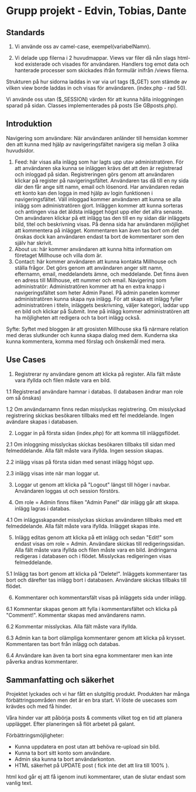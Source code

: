 # Grupp projekt - Edvin, Tobias, Dante

## Standards

1. Vi använde oss av camel-case, exempel(variabelNamn).

2. Vi delade upp filerna i 2 huvudmappar. 
Views var filer då nån slags html-kod existerade och visades för användaren.
Handlers tog emot data och hanterade processer som skickades ifrån formulär inifrån /views filerna.
 
 Strukturen på hur sidorna laddas in var via url tags ($_GET) som stämde av vilken view borde laddas in och visas för användaren. (index.php - rad 50).
 
 Vi använde oss utan ($_SESSION) värden för att kunna hålla inloggningen sparad på sidan. 
 Classes implementerades på posts (Se GBposts.php).
 
 
 
      

## Introduktion
Navigering som användare:
När användaren anländer till hemsidan kommer den att kunna med hjälp av navigeringsfältet navigera sig mellan 3 olika huvudsidor.
1.	Feed: här visas alla inlägg som har lagts upp utav administratören. För att användaren ska kunna se inläggen krävs det att den är registrerad och inloggad på sidan.
Registreringen görs genom att användaren klickar på register på navigeringsfältet. Användaren tas då till en ny sida där den får ange sitt namn, email och lösenord.
Har användaren redan ett konto kan den logga in med hjälp av login funktionen i navigeringsfältet.
Väll inloggad kommer användaren att kunna se alla inlägg som administratören gjort.
Inläggen kommer att kunna sorteras och antingen visa det äldsta inlägget högst upp eller det allra senaste.
Om användaren klickar på ett inlägg tas den till en ny sidan där inläggets bild, titel och beskrivning visas. På denna sida har användaren möjlighet att kommentera på inlägget. Kommentaren kan även tas bort om det önskas dock kan användaren endast ta bort de kommentarer som den själv har skrivit.
2.	About us: här kommer användaren att kunna hitta information om företaget Millhouse och villa dom är.
3.	Contact: här kommer användaren att kunna kontakta Millhouse och ställa frågor. Det görs genom att användaren anger sitt namn, efternamn, email, meddelandets ämne, och meddelande. Det finns även en adress till Millhouse, ett nummer och email.
Navigering som administratör:
Administratören kommer att ha en extra knapp i navigeringsfältet som heter Admin Panel. På admin panelen kommer administratören kunna skapa nya inlägg. För att skapa ett inlägg fyller administratören i titeln, inläggets beskrivning, väljer kategori, laddar upp en bild och klickar på Submit.
Inne på inlägg kommer administratören att ha möjligheten att redigera och ta bort inlägg också.

Syfte:
Syftet med bloggen är att grosisten Millhouse ska få närmare relation med deras slutkunder och kunna skapa dialog med dem. Kunderna ska kunna kommentera, komma med förslag och önskemål med mera.

## Use Cases
1. Registrerar ny användare genom att klicka på register. Alla fält måste vara ifyllda och filen måste vara en bild.

1.1 Registrerad användare hamnar i databas. (I databasen ändrar man role om så önskas)

1.2 Om användarnamn finns redan misslyckas registrering. Om misslyckad registrering skickas besökaren tillbaks med ett fel meddelande. Ingen avändare skapas i databasen. 

2. Loggar in på första sidan (index.php) för att komma till inläggsflödet.

2.1 Om inloggning misslyckas skickas besökaren tillbaks till sidan med felmeddelande. Alla fält måste vara ifyllda. Ingen session skapas.

2.2 inlägg visas på första sidan med senast inlägg högst upp.

2.3 inlägg visas inte när man loggar ut.

3. Loggar ut genom att klicka på "Logout" längst till höger i navbar. Användaren loggas ut och session förstörs.

4. Om role = Admin finns fliken "Admin Panel" där inlägg går att skapa. inlägg lagras i databas.

4.1 Om inläggsskapandet misslyckas skickas användaren tillbaks med ett felmeddelande. Alla fält måste vara ifyllda. Inlägget skapas inte.

5. Inlägg editas genom att klicka på ett inlägg och sedan "Edit!" som endast visas om role = Admin. Användare skickas till redigeringssidan. Alla fält måste vara ifyllda och filen måste vara en bild. ändringarna redigeras i databasen och i flödet. Misslyckas redigeringen visas felmeddelande. 

5.1 Inlägg tas bort genom att klicka på "Delete!". Inläggets kommentarer tas bort och därefter tas inlägg bort i databasen. Användare skickas tillbaks till flödet.

6. Kommentarer och kommentarsfält visas på inläggets sida under inlägg.

6.1 Kommentar skapas genom att fylla i kommentarsfältet och klicka på "Comment!". Kommentar skapas med användarens namn.

6.2 Kommentar misslyckas. Alla fält måste vara ifyllda.

6.3 Admin kan ta bort olämpliga kommentarer genom att klicka på krysset. Kommentaren tas bort från inlägg och databas.

6.4 Användare kan även ta bort sina egna kommentarer men kan inte påverka andras kommentarer.


## Sammanfatting och säkerhet

Projektet lyckades och vi har fått en slutgiltig produkt. 
Produkten har många förbättringsområden men det är en bra start. 
Vi löste de usecases som krävdes och med få hinder.

Våra hinder var att påbörja posts & comments vilket tog en tid att planera upplägget. 
Efter planeringen så flöt arbetet på galant. 

Förbättringsmöjligheter:
- Kunna uppdatera en post utan att behöva re-upload sin bild.
- Kunna ta bort sitt konto som användare.
- Admin ska kunna ta bort användarkonton.
- HTML säkerhet på UPDATE post ( fick inte det att lira till 100% ).

html kod går ej att få igenom inuti kommentarer, utan de slutar endast som vanlig text.



